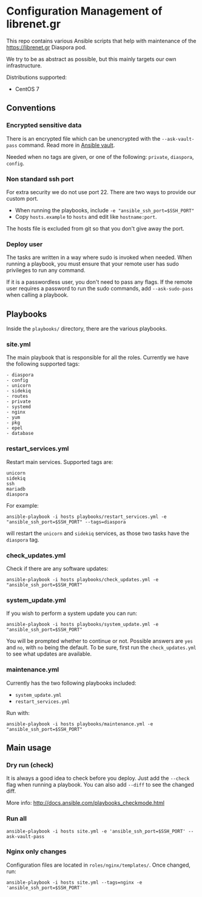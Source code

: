 # Configuration Management of librenet.gr

This repo contains various Ansible scripts that help with maintenance of the
<https://librenet.gr> Diaspora pod.

We try to be as abstract as possible, but this mainly targets our own
infrastructure.

Distributions supported:
- CentOS 7

## Conventions

### Encrypted sensitive data

There is an encrypted file which can be unencrypted with the `--ask-vault-pass`
command. Read more in [Ansible vault][vault].

Needed when no tags are given, or one of the following: `private`, `diaspora`,
`config`.

### Non standard ssh port

For extra security we do not use port 22. There are two ways to provide
our custom port.

- When running the playbooks, include `-e "ansible_ssh_port=$SSH_PORT"`
- Copy `hosts.example` to `hosts` and edit like `hostname:port`.

The hosts file is excluded from git so that you don't give away the port.

### Deploy user

The tasks are written in a way where sudo is invoked when needed. When running
a playbook, you must ensure that your remote user has sudo privileges to run any
command.

If it is a passwordless user, you don't need to pass any flags. If the remote user
requires a password to run the sudo commands, add `--ask-sudo-pass` when
calling a playbook.

## Playbooks

Inside the `playbooks/` directory, there are the various playbooks.

### site.yml

The main playbook that is responsible for all the roles.
Currently we have the following supported tags:
```
- diaspora
- config
- unicorn
- sidekiq
- routes
- private
- systemd
- nginx
- yum
- pkg
- epel
- database
```

### restart_services.yml

Restart main services. Supported tags are:

```
unicorn
sidekiq
ssh
mariadb
diaspora
```

For example:

```
ansible-playbook -i hosts playbooks/restart_services.yml -e "ansible_ssh_port=$SSH_PORT" --tags=diaspora
```

will restart the `unicorn` and `sidekiq` services, as those two tasks have
the `diaspora` tag.

### check_updates.yml

Check if there are any software updates:

```
ansible-playbook -i hosts playbooks/check_updates.yml -e "ansible_ssh_port=$SSH_PORT"
```

### system_update.yml

If you wish to perform a system update you can run:

```
ansible-playbook -i hosts playbooks/system_update.yml -e "ansible_ssh_port=$SSH_PORT"
```

You will be prompted whether to continue or not. Possible answers are `yes`
and `no`, with `no` being the default. To be sure, first run the
`check_updates.yml` to see what updates are available.

### maintenance.yml

Currently has the two following playbooks included:

* `system_update.yml`
* `restart_services.yml`

Run with:
```
ansible-playbook -i hosts playbooks/maintenance.yml -e "ansible_ssh_port=$SSH_PORT"
```

## Main usage

### Dry run (check)

It is always a good idea to check before you deploy. Just add the `--check` flag
when running a playbook. You can also add `--diff` to see the changed diff.

More info: <http://docs.ansible.com/playbooks_checkmode.html>

### Run all

```
ansible-playbook -i hosts site.yml -e 'ansible_ssh_port=$SSH_PORT' --ask-vault-pass
```

### Nginx only changes

Configuration files are located in `roles/nginx/templates/`. Once changed, run:

```
ansible-playbook -i hosts site.yml --tags=nginx -e 'ansible_ssh_port=$SSH_PORT'
```

[vault]: http://docs.ansible.com/playbooks_vault.html "Ansible Vault"
